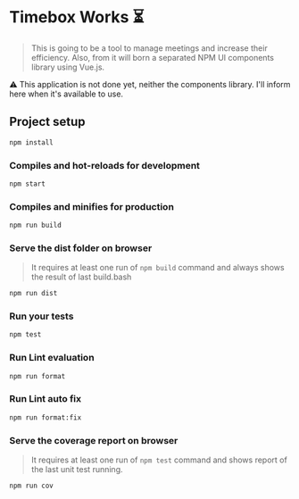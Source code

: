 # Timebox Works :hourglass_flowing_sand:

> This is going to be a tool to manage meetings and increase their efficiency. Also, from it will born a separated NPM UI components library using Vue.js.

:warning: This application is not done yet, neither the components library. I'll inform here when it's available to use.

## Project setup

```bash
npm install
```

### Compiles and hot-reloads for development

```bash
npm start
```

### Compiles and minifies for production

```bash
npm run build
```

### Serve the dist folder on browser

> It requires at least one run of `npm build` command and always shows the result of last build.bash

```bash
npm run dist
```

### Run your tests

```bash
npm test
```

### Run Lint evaluation

```bash
npm run format
```

### Run Lint auto fix

```bash
npm run format:fix
```

### Serve the coverage report on browser

> It requires at least one run of `npm test` command and shows report of the last unit test running.

```bash
npm run cov
```
